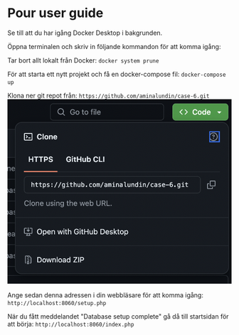 # Pour user guide

Se till att du har igång Docker Desktop i bakgrunden.

Öppna terminalen och skriv in följande kommandon för att komma igång:

Tar bort allt lokalt från Docker:
`docker system prune`


För att starta ett nytt projekt och få en docker-compose fil:
`docker-compose up`

Klona ner git repot från:
`https://github.com/aminalundin/case-6.git`
![här hittar du clone adressen](/app/public/styles/images/screenshot.png)

Ange sedan denna adressen i din webbläsare för att komma igång:
`http://localhost:8060/setup.php`

När du fått meddelandet "Database setup complete" gå då till startsidan för att börja:
`http://localhost:8060/index.php`


